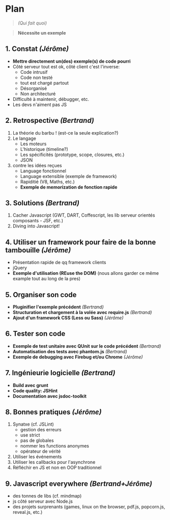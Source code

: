 Plan
=====

> _(Qui fait quoi)_

> **Nécessite un exemple**

## 1. Constat _(Jérôme)_
 * **Mettre directement un(des) exemple(s) de code pourri**
 * Côté serveur tout est ok, côté client c'est l'inverse:
     * Code intrusif
     * Code non testé
     * tout est chargé partout
     * Désorganisé
     * Non architecturé
 * Difficulté à maintenir, débugger, etc.
 * Les devs n'aiment pas JS

## 2. Retrospective _(Bertrand)_
 1. La théorie du barbu ! (est-ce la seule explication?)
 2. Le langage
      * Les moteurs
      * L'historique (timeline?)
      * Les spécificités (prototype, scope, closures, etc.)
      * JSON
 3. contre les idées reçues
    * Language fonctionnel
    * Language extensible (exemple de framework)
    * Rapiditié (V8, Maths, etc.)
    * **Exemple de memorization de fonction rapide**

## 3. Solutions _(Bertrand)_
 1. Cacher Javascript (GWT, DART, Coffescript, les lib serveur orientés composants - JSF, etc.)
 2. Diving into Javascript!    
                            
## 4. Utiliser un framework pour faire de la bonne tambouille _(Jérôme)_
 * Présentation rapide de qq framework clients
 * jQuery
 * **Exemple d'utilisation (REuse the DOM)** (nous allons garder ce même example tout au long de la pres)

## 5. Organiser son code
 * **Pluginifier l'exemple précédent** _(Bertrand)_
 * **Structuration et chargement à la volée avec require.js** _(Bertrand)_
 * **Ajout d'un framework CSS (Less ou Sass)** _(Jérôme)_

## 6. Tester son code
 * **Exemple de test unitaire avec QUnit sur le code précédent** _(Bertrand)_
 * **Automatisation des tests avec phantom.js** _(Bertrand)_ 
 * **Exemple de debugging avec Firebug et/ou Chrome** _(Jérôme)_

## 7. Ingénieurie logicielle _(Bertrand)_
 * **Build avec grunt**
 * **Code quality: JSHint**
 * **Documentation avec jsdoc-toolkit**

## 8. Bonnes pratiques _(Jérôme)_
 1. Synatxe (cf. JSLint)
    * gestion des erreurs
    * use strict
    * pas de globales
    * nommer les functions anonymes
    * opérateur de vérité
 2. Utiliser les événements
 3. Utiliser les callbacks pour l'asynchrone
 4. Réfléchir en JS et non en OOP traditionnel

## 9. Javascript everywhere  _(Bertrand+Jérôme)_
 * des tonnes de libs (cf. mindmap)
 * js côté serveur avec Node.js
 * des projets surprenants (games, linux on the browser, pdf.js, popcorn.js, reveal.js, etc.)
